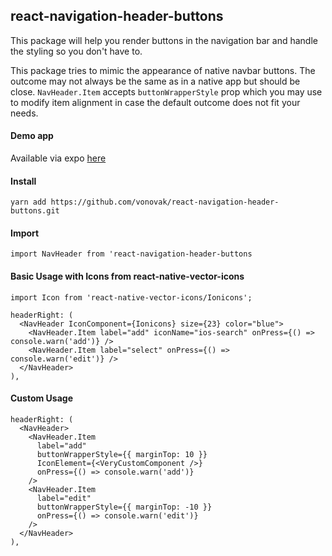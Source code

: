## react-navigation-header-buttons

This package will help you render buttons in the navigation bar and handle the styling so you don't have to.

This package tries to mimic the appearance of native navbar buttons. The outcome may not always be the same as in a native app but should be close. `NavHeader.Item` accepts `buttonWrapperStyle` prop which you may use to modify item alignment in case the default outcome does not fit your needs.

#### Demo app

Available via expo [here](https://expo.io/@vonovak/navbar-buttons-demo)

#### Install

`yarn add https://github.com/vonovak/react-navigation-header-buttons.git`

#### Import

`import NavHeader from 'react-navigation-header-buttons`

#### Basic Usage with Icons from react-native-vector-icons

```
import Icon from 'react-native-vector-icons/Ionicons';

headerRight: (
  <NavHeader IconComponent={Ionicons} size={23} color="blue">
    <NavHeader.Item label="add" iconName="ios-search" onPress={() => console.warn('add')} />
    <NavHeader.Item label="select" onPress={() => console.warn('edit')} />
  </NavHeader>
),
```

#### Custom Usage

```
headerRight: (
  <NavHeader>
    <NavHeader.Item
      label="add"
      buttonWrapperStyle={{ marginTop: 10 }}
      IconElement={<VeryCustomComponent />}
      onPress={() => console.warn('add')}
    />
    <NavHeader.Item
      label="edit"
      buttonWrapperStyle={{ marginTop: -10 }}
      onPress={() => console.warn('edit')}
    />
  </NavHeader>
),
```
